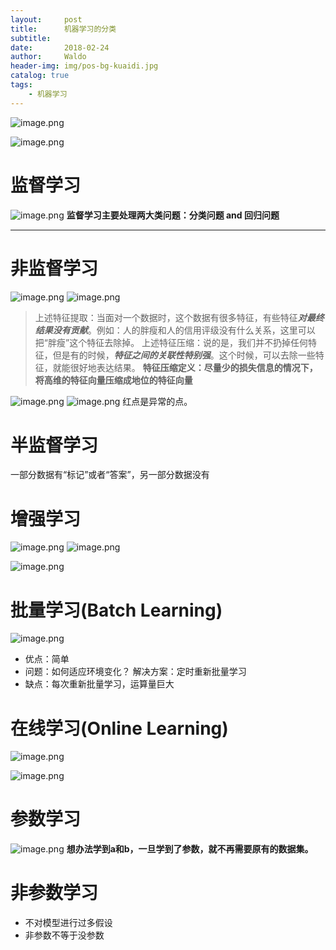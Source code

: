 ```yaml
---
layout:     post
title:      机器学习的分类
subtitle:   
date:       2018-02-24
author:     Waldo
header-img: img/pos-bg-kuaidi.jpg
catalog: true
tags:
    - 机器学习
---
```


![image.png](http://upload-images.jianshu.io/upload_images/7216746-adfd3773302f366d.png?imageMogr2/auto-orient/strip%7CimageView2/2/w/1240)

![image.png](http://upload-images.jianshu.io/upload_images/7216746-f78b0330a119b800.png?imageMogr2/auto-orient/strip%7CimageView2/2/w/1240)

# 监督学习
   ![image.png](http://upload-images.jianshu.io/upload_images/7216746-9e85913525a4f389.png?imageMogr2/auto-orient/strip%7CimageView2/2/w/1240)
**监督学习主要处理两大类问题：分类问题 and 回归问题**

---

# 非监督学习
   ![image.png](http://upload-images.jianshu.io/upload_images/7216746-474d6b57d62f8f0d.png?imageMogr2/auto-orient/strip%7CimageView2/2/w/1240)
![image.png](http://upload-images.jianshu.io/upload_images/7216746-90ced4e891bfcda3.png?imageMogr2/auto-orient/strip%7CimageView2/2/w/1240)
> 上述特征提取：当面对一个数据时，这个数据有很多特征，有些特征***对最终结果没有贡献***。例如：人的胖瘦和人的信用评级没有什么关系，这里可以把“胖瘦”这个特征去除掉。
> 上述特征压缩：说的是，我们并不扔掉任何特征，但是有的时候，***特征之间的关联性特别强***。这个时候，可以去除一些特征，就能很好地表达结果。
**特征压缩定义：尽量少的损失信息的情况下，将高维的特征向量压缩成地位的特征向量**

![image.png](http://upload-images.jianshu.io/upload_images/7216746-1de099e106c41618.png?imageMogr2/auto-orient/strip%7CimageView2/2/w/1240)
![image.png](http://upload-images.jianshu.io/upload_images/7216746-f1d2acc630acc82d.png?imageMogr2/auto-orient/strip%7CimageView2/2/w/1240)
红点是异常的点。

# 半监督学习
一部分数据有“标记”或者“答案”，另一部分数据没有

# 增强学习
![image.png](http://upload-images.jianshu.io/upload_images/7216746-5f10d487d892ca52.png?imageMogr2/auto-orient/strip%7CimageView2/2/w/1240)
![image.png](http://upload-images.jianshu.io/upload_images/7216746-8a839262ea647c19.png?imageMogr2/auto-orient/strip%7CimageView2/2/w/1240)

![image.png](http://upload-images.jianshu.io/upload_images/7216746-a352aa53870fbc43.png?imageMogr2/auto-orient/strip%7CimageView2/2/w/1240)
# 批量学习(Batch Learning)
![image.png](http://upload-images.jianshu.io/upload_images/7216746-2779ff6de1995b62.png?imageMogr2/auto-orient/strip%7CimageView2/2/w/1240)
* 优点：简单
* 问题：如何适应环境变化？
            解决方案：定时重新批量学习
* 缺点：每次重新批量学习，运算量巨大

# 在线学习(Online Learning)
![image.png](http://upload-images.jianshu.io/upload_images/7216746-e59aca68b50ab70f.png?imageMogr2/auto-orient/strip%7CimageView2/2/w/1240)

![image.png](http://upload-images.jianshu.io/upload_images/7216746-f277204c6248e3a6.png?imageMogr2/auto-orient/strip%7CimageView2/2/w/1240)
# 参数学习
![image.png](http://upload-images.jianshu.io/upload_images/7216746-3e912f14bf478e59.png?imageMogr2/auto-orient/strip%7CimageView2/2/w/1240)
**想办法学到a和b，一旦学到了参数，就不再需要原有的数据集。**

# 非参数学习
* 不对模型进行过多假设
* 非参数不等于没参数
